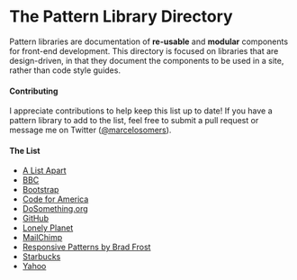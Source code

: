 The Pattern Library Directory
=========================

Pattern libraries are documentation of **re-usable** and **modular** components for front-end development. This directory is focused on libraries that are design-driven, in that they document the components to be used in a site, rather than code style guides.

#### Contributing
I appreciate contributions to help keep this list up to date! If you have a pattern library to add to the list, feel free to submit a pull request or message me on Twitter ([@marcelosomers](http://twitter.com/marcelosomers)).

#### The List
- [A List Apart](http://patterns.alistapart.com/)
- [BBC](http://www.bbc.co.uk/gel)
- [Bootstrap](http://twitter.github.com/bootstrap/)
- [Code for America](http://codeforamerica.clearleft.com/)
- [DoSomething.org](http://dosomething.github.io/neue/)
- [GitHub](https://github.com/styleguide)
- [Lonely Planet](http://rizzo.lonelyplanet.com/styleguide/)
- [MailChimp](http://ux.mailchimp.com/patterns)
- [Responsive Patterns by Brad Frost](http://bradfrost.github.io/this-is-responsive/patterns.html)
- [Starbucks](http://www.starbucks.com/static/reference/styleguide/)
- [Yahoo](https://developer.yahoo.com/ypatterns/)